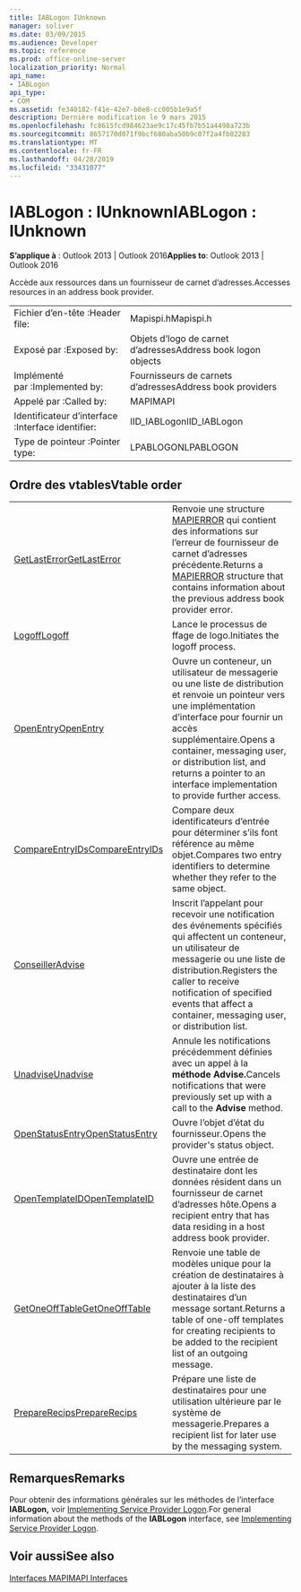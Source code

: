 ```yaml
---
title: IABLogon IUnknown
manager: soliver
ms.date: 03/09/2015
ms.audience: Developer
ms.topic: reference
ms.prod: office-online-server
localization_priority: Normal
api_name:
- IABLogon
api_type:
- COM
ms.assetid: fe340182-f41e-42e7-b8e8-cc005b1e9a5f
description: Dernière modification le 9 mars 2015
ms.openlocfilehash: fc8615fcd984623ae9c17c45fb7b51a4498a723b
ms.sourcegitcommit: 8657170d071f9bcf680aba50b9c07f2a4fb82283
ms.translationtype: MT
ms.contentlocale: fr-FR
ms.lasthandoff: 04/28/2019
ms.locfileid: "33431077"
---
```

# <a name="iablogon--iunknown"></a><span data-ttu-id="36c5e-103">IABLogon : IUnknown</span><span class="sxs-lookup"><span data-stu-id="36c5e-103">IABLogon : IUnknown</span></span>

  
  
<span data-ttu-id="36c5e-104">**S’applique à** : Outlook 2013 | Outlook 2016</span><span class="sxs-lookup"><span data-stu-id="36c5e-104">**Applies to**: Outlook 2013 | Outlook 2016</span></span> 
  
<span data-ttu-id="36c5e-105">Accède aux ressources dans un fournisseur de carnet d’adresses.</span><span class="sxs-lookup"><span data-stu-id="36c5e-105">Accesses resources in an address book provider.</span></span>
  
|||
|:-----|:-----|
|<span data-ttu-id="36c5e-106">Fichier d’en-tête :</span><span class="sxs-lookup"><span data-stu-id="36c5e-106">Header file:</span></span>  <br/> |<span data-ttu-id="36c5e-107">Mapispi.h</span><span class="sxs-lookup"><span data-stu-id="36c5e-107">Mapispi.h</span></span>  <br/> |
|<span data-ttu-id="36c5e-108">Exposé par :</span><span class="sxs-lookup"><span data-stu-id="36c5e-108">Exposed by:</span></span>  <br/> |<span data-ttu-id="36c5e-109">Objets d’logo de carnet d’adresses</span><span class="sxs-lookup"><span data-stu-id="36c5e-109">Address book logon objects</span></span>  <br/> |
|<span data-ttu-id="36c5e-110">Implémenté par :</span><span class="sxs-lookup"><span data-stu-id="36c5e-110">Implemented by:</span></span>  <br/> |<span data-ttu-id="36c5e-111">Fournisseurs de carnets d’adresses</span><span class="sxs-lookup"><span data-stu-id="36c5e-111">Address book providers</span></span>  <br/> |
|<span data-ttu-id="36c5e-112">Appelé par :</span><span class="sxs-lookup"><span data-stu-id="36c5e-112">Called by:</span></span>  <br/> |<span data-ttu-id="36c5e-113">MAPI</span><span class="sxs-lookup"><span data-stu-id="36c5e-113">MAPI</span></span>  <br/> |
|<span data-ttu-id="36c5e-114">Identificateur d’interface :</span><span class="sxs-lookup"><span data-stu-id="36c5e-114">Interface identifier:</span></span>  <br/> |<span data-ttu-id="36c5e-115">IID_IABLogon</span><span class="sxs-lookup"><span data-stu-id="36c5e-115">IID_IABLogon</span></span>  <br/> |
|<span data-ttu-id="36c5e-116">Type de pointeur :</span><span class="sxs-lookup"><span data-stu-id="36c5e-116">Pointer type:</span></span>  <br/> |<span data-ttu-id="36c5e-117">LPABLOGON</span><span class="sxs-lookup"><span data-stu-id="36c5e-117">LPABLOGON</span></span>  <br/> |
   
## <a name="vtable-order"></a><span data-ttu-id="36c5e-118">Ordre des vtables</span><span class="sxs-lookup"><span data-stu-id="36c5e-118">Vtable order</span></span>

|||
|:-----|:-----|
|[<span data-ttu-id="36c5e-119">GetLastError</span><span class="sxs-lookup"><span data-stu-id="36c5e-119">GetLastError</span></span>](iablogon-getlasterror.md) <br/> |<span data-ttu-id="36c5e-120">Renvoie une structure [MAPIERROR](mapierror.md) qui contient des informations sur l’erreur de fournisseur de carnet d’adresses précédente.</span><span class="sxs-lookup"><span data-stu-id="36c5e-120">Returns a [MAPIERROR](mapierror.md) structure that contains information about the previous address book provider error.</span></span>  <br/> |
|[<span data-ttu-id="36c5e-121">Logoff</span><span class="sxs-lookup"><span data-stu-id="36c5e-121">Logoff</span></span>](iablogon-logoff.md) <br/> |<span data-ttu-id="36c5e-122">Lance le processus de ffage de logo.</span><span class="sxs-lookup"><span data-stu-id="36c5e-122">Initiates the logoff process.</span></span>  <br/> |
|[<span data-ttu-id="36c5e-123">OpenEntry</span><span class="sxs-lookup"><span data-stu-id="36c5e-123">OpenEntry</span></span>](iablogon-openentry.md) <br/> |<span data-ttu-id="36c5e-124">Ouvre un conteneur, un utilisateur de messagerie ou une liste de distribution et renvoie un pointeur vers une implémentation d’interface pour fournir un accès supplémentaire.</span><span class="sxs-lookup"><span data-stu-id="36c5e-124">Opens a container, messaging user, or distribution list, and returns a pointer to an interface implementation to provide further access.</span></span>  <br/> |
|[<span data-ttu-id="36c5e-125">CompareEntryIDs</span><span class="sxs-lookup"><span data-stu-id="36c5e-125">CompareEntryIDs</span></span>](iablogon-compareentryids.md) <br/> |<span data-ttu-id="36c5e-126">Compare deux identificateurs d’entrée pour déterminer s’ils font référence au même objet.</span><span class="sxs-lookup"><span data-stu-id="36c5e-126">Compares two entry identifiers to determine whether they refer to the same object.</span></span>  <br/> |
|[<span data-ttu-id="36c5e-127">Conseiller</span><span class="sxs-lookup"><span data-stu-id="36c5e-127">Advise</span></span>](iablogon-advise.md) <br/> |<span data-ttu-id="36c5e-128">Inscrit l’appelant pour recevoir une notification des événements spécifiés qui affectent un conteneur, un utilisateur de messagerie ou une liste de distribution.</span><span class="sxs-lookup"><span data-stu-id="36c5e-128">Registers the caller to receive notification of specified events that affect a container, messaging user, or distribution list.</span></span>  <br/> |
|[<span data-ttu-id="36c5e-129">Unadvise</span><span class="sxs-lookup"><span data-stu-id="36c5e-129">Unadvise</span></span>](iablogon-unadvise.md) <br/> |<span data-ttu-id="36c5e-130">Annule les notifications précédemment définies avec un appel à la **méthode Advise.**</span><span class="sxs-lookup"><span data-stu-id="36c5e-130">Cancels notifications that were previously set up with a call to the **Advise** method.</span></span>  <br/> |
|[<span data-ttu-id="36c5e-131">OpenStatusEntry</span><span class="sxs-lookup"><span data-stu-id="36c5e-131">OpenStatusEntry</span></span>](iablogon-openstatusentry.md) <br/> |<span data-ttu-id="36c5e-132">Ouvre l’objet d’état du fournisseur.</span><span class="sxs-lookup"><span data-stu-id="36c5e-132">Opens the provider's status object.</span></span>  <br/> |
|[<span data-ttu-id="36c5e-133">OpenTemplateID</span><span class="sxs-lookup"><span data-stu-id="36c5e-133">OpenTemplateID</span></span>](iablogon-opentemplateid.md) <br/> |<span data-ttu-id="36c5e-134">Ouvre une entrée de destinataire dont les données résident dans un fournisseur de carnet d’adresses hôte.</span><span class="sxs-lookup"><span data-stu-id="36c5e-134">Opens a recipient entry that has data residing in a host address book provider.</span></span>  <br/> |
|[<span data-ttu-id="36c5e-135">GetOneOffTable</span><span class="sxs-lookup"><span data-stu-id="36c5e-135">GetOneOffTable</span></span>](iablogon-getoneofftable.md) <br/> |<span data-ttu-id="36c5e-136">Renvoie une table de modèles unique pour la création de destinataires à ajouter à la liste des destinataires d’un message sortant.</span><span class="sxs-lookup"><span data-stu-id="36c5e-136">Returns a table of one-off templates for creating recipients to be added to the recipient list of an outgoing message.</span></span>  <br/> |
|[<span data-ttu-id="36c5e-137">PrepareRecips</span><span class="sxs-lookup"><span data-stu-id="36c5e-137">PrepareRecips</span></span>](iablogon-preparerecips.md) <br/> |<span data-ttu-id="36c5e-138">Prépare une liste de destinataires pour une utilisation ultérieure par le système de messagerie.</span><span class="sxs-lookup"><span data-stu-id="36c5e-138">Prepares a recipient list for later use by the messaging system.</span></span>  <br/> |
   
## <a name="remarks"></a><span data-ttu-id="36c5e-139">Remarques</span><span class="sxs-lookup"><span data-stu-id="36c5e-139">Remarks</span></span>

<span data-ttu-id="36c5e-140">Pour obtenir des informations générales sur les méthodes de l’interface **IABLogon,** voir [Implementing Service Provider Logon](implementing-service-provider-logon.md).</span><span class="sxs-lookup"><span data-stu-id="36c5e-140">For general information about the methods of the **IABLogon** interface, see [Implementing Service Provider Logon](implementing-service-provider-logon.md).</span></span>
  
## <a name="see-also"></a><span data-ttu-id="36c5e-141">Voir aussi</span><span class="sxs-lookup"><span data-stu-id="36c5e-141">See also</span></span>



[<span data-ttu-id="36c5e-142">Interfaces MAPI</span><span class="sxs-lookup"><span data-stu-id="36c5e-142">MAPI Interfaces</span></span>](mapi-interfaces.md)

